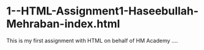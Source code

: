 # 1--HTML-Assignment1-Haseebullah-Mehraban-index.html
This is my first assignment with HTML on behalf of HM Academy 
....
